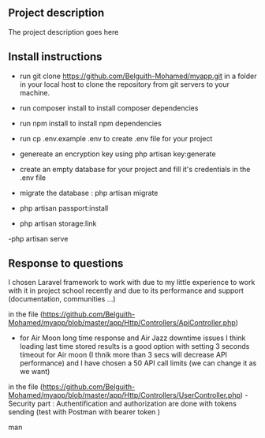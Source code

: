 ## Project description

The project description goes here

## Install instructions

- run git clone https://github.com/Belguith-Mohamed/myapp.git in a folder in your local host to clone the repository from git servers to your machine.

- run composer install to install composer dependencies

- run npm install to install npm dependencies

- run cp .env.example .env to create .env file for your project

- genereate an encryption key using php artisan key:generate

- create an empty database for your project and fill it's credentials in the .env file

- migrate the database : php artisan migrate

- php artisan passport:install

- php artisan storage:link 

-php artisan serve

## Response to questions

I chosen Laravel framework to work with due to my little experience to work with it in project school recently and due to its performance and support (documentation, communities ...)

in the file (https://github.com/Belguith-Mohamed/myapp/blob/master/app/Http/Controllers/ApiController.php)
- for Air Moon long time response and Air Jazz downtime issues I think loading last time stored results is a good option with setting 3 seconds timeout for Air moon (I thnik more than 3 secs will decrease API performance)
and I have chosen a 50 API call limits (we can change it as we want)

in the file (https://github.com/Belguith-Mohamed/myapp/blob/master/app/Http/Controllers/UserController.php)
-Security part : Authentification and authorization are done with tokens sending (test with Postman with bearer token )




man

